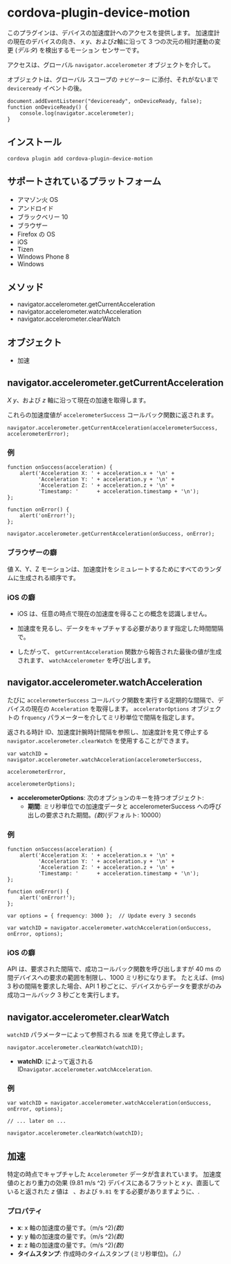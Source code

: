 <!---
    Licensed to the Apache Software Foundation (ASF) under one
    or more contributor license agreements.  See the NOTICE file
    distributed with this work for additional information
    regarding copyright ownership.  The ASF licenses this file
    to you under the Apache License, Version 2.0 (the
    "License"); you may not use this file except in compliance
    with the License.  You may obtain a copy of the License at

      http://www.apache.org/licenses/LICENSE-2.0

    Unless required by applicable law or agreed to in writing,
    software distributed under the License is distributed on an
    "AS IS" BASIS, WITHOUT WARRANTIES OR CONDITIONS OF ANY
    KIND, either express or implied.  See the License for the
    specific language governing permissions and limitations
    under the License.
-->

# cordova-plugin-device-motion

このプラグインは、デバイスの加速度計へのアクセスを提供します。 加速度計の現在のデバイスの向き、 *x* *y*、および*z*軸に沿って 3 つの次元の相対運動の変更 (*デルタ*) を検出するモーション センサーです。

アクセスは、グローバル `navigator.accelerometer` オブジェクトを介して。

オブジェクトは、グローバル スコープの `ナビゲーター` に添付、それがないまで `deviceready` イベントの後。

    document.addEventListener("deviceready", onDeviceReady, false);
    function onDeviceReady() {
        console.log(navigator.accelerometer);
    }
    

## インストール

    cordova plugin add cordova-plugin-device-motion
    

## サポートされているプラットフォーム

*   アマゾン火 OS
*   アンドロイド
*   ブラックベリー 10
*   ブラウザー
*   Firefox の OS
*   iOS
*   Tizen
*   Windows Phone 8
*   Windows

## メソッド

*   navigator.accelerometer.getCurrentAcceleration
*   navigator.accelerometer.watchAcceleration
*   navigator.accelerometer.clearWatch

## オブジェクト

*   加速

## navigator.accelerometer.getCurrentAcceleration

*X* *y*、および *z* 軸に沿って現在の加速を取得します。

これらの加速度値が `accelerometerSuccess` コールバック関数に返されます。

    navigator.accelerometer.getCurrentAcceleration(accelerometerSuccess, accelerometerError);
    

### 例

    function onSuccess(acceleration) {
        alert('Acceleration X: ' + acceleration.x + '\n' +
              'Acceleration Y: ' + acceleration.y + '\n' +
              'Acceleration Z: ' + acceleration.z + '\n' +
              'Timestamp: '      + acceleration.timestamp + '\n');
    };
    
    function onError() {
        alert('onError!');
    };
    
    navigator.accelerometer.getCurrentAcceleration(onSuccess, onError);
    

### ブラウザーの癖

値 X、Y、Z モーションは、加速度計をシミュレートするためにすべてのランダムに生成される順序です。

### iOS の癖

*   iOS は、任意の時点で現在の加速度を得ることの概念を認識しません。

*   加速度を見るし、データをキャプチャする必要があります指定した時間間隔で。

*   したがって、 `getCurrentAcceleration` 関数から報告された最後の値が生成されます、 `watchAccelerometer` を呼び出します。

## navigator.accelerometer.watchAcceleration

たびに `accelerometerSuccess` コールバック関数を実行する定期的な間隔で、デバイスの現在の `Acceleration` を取得します。 `acceleratorOptions` オブジェクトの `frquency` パラメーターを介してミリ秒単位で間隔を指定します。

返される時計 ID、加速度計腕時計間隔を参照し、加速度計を見て停止する `navigator.accelerometer.clearWatch` を使用することができます。

    var watchID = navigator.accelerometer.watchAcceleration(accelerometerSuccess,
                                                           accelerometerError,
                                                           accelerometerOptions);
    

*   **accelerometerOptions**: 次のオプションのキーを持つオブジェクト: 
    *   **期間**: ミリ秒単位での加速度データと accelerometerSuccess への呼び出しの要求された期間。*(数)*(デフォルト: 10000）

### 例

    function onSuccess(acceleration) {
        alert('Acceleration X: ' + acceleration.x + '\n' +
              'Acceleration Y: ' + acceleration.y + '\n' +
              'Acceleration Z: ' + acceleration.z + '\n' +
              'Timestamp: '      + acceleration.timestamp + '\n');
    };
    
    function onError() {
        alert('onError!');
    };
    
    var options = { frequency: 3000 };  // Update every 3 seconds
    
    var watchID = navigator.accelerometer.watchAcceleration(onSuccess, onError, options);
    

### iOS の癖

API は、要求された間隔で、成功コールバック関数を呼び出しますが 40 ms の間デバイスへの要求の範囲を制限し、1000 ミリ秒になります。 たとえば、(ms) 3 秒の間隔を要求した場合、API 1 秒ごとに、デバイスからデータを要求がのみ成功コールバック 3 秒ごとを実行します。

## navigator.accelerometer.clearWatch

`watchID` パラメーターによって参照される `加速` を見て停止します。

    navigator.accelerometer.clearWatch(watchID);
    

*   **watchID**: によって返される ID`navigator.accelerometer.watchAcceleration`.

### 例

    var watchID = navigator.accelerometer.watchAcceleration(onSuccess, onError, options);
    
    // ... later on ...
    
    navigator.accelerometer.clearWatch(watchID);
    

## 加速

特定の時点でキャプチャした `Accelerometer` データが含まれています。 加速度値のとおり重力の効果 (9.81 m/s ^2) デバイスにあるフラットと *x* *y*、直面していると返された *z* 値は `` ``、および `9.81` をする必要がありますように、.

### プロパティ

*   **x**: x 軸の加速度の量です。（m/s ^2)*(数)*
*   **y**: y 軸の加速度の量です。（m/s ^2)*(数)*
*   **z**: z 軸の加速度の量です。（m/s ^2)*(数)*
*   **タイムスタンプ**: 作成時のタイムスタンプ (ミリ秒単位)。*（，）*
